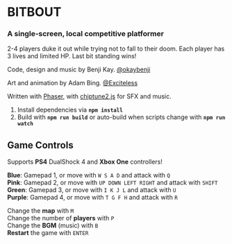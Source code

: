 # BITBOUT
### A single-screen, local competitive platformer

2-4 players duke it out while trying not to fall to their doom. Each player has 3 lives and limited HP. Last bit standing wins!

Code, design and music by Benji Kay. [@okaybenji](http://twitter.com/okaybenji)

Art and animation by Adam Bing. [@Exciteless](http://twitter.com/Exciteless)

Written with [Phaser](http://github.com/photonstorm/phaser), with [chiptune2.js](https://github.com/deskjet/chiptune2.js) for SFX and music.

1. Install dependencies via **`npm install`**
2. Build with **`npm run build`** or auto-build when scripts change with **`npm run watch`**

## Game Controls

Supports **PS4** DualShock 4 and **Xbox One** controllers!

**Blue**: Gamepad 1, or move with `W S A D` and attack with `Q`<br>
**Pink**: Gamepad 2, or move with `UP DOWN LEFT RIGHT` and attack with `SHIFT`<br>
**Green**: Gamepad 3, or move with `I K J L` and attack with `U`<br>
**Purple**: Gamepad 4, or move with `T G F H` and attack with `R`<br>

Change the **map** with `M`<br>
Change the number of **players** with `P`<br>
Change the **BGM** (music) with `B`<br>
**Restart** the game with `ENTER`
